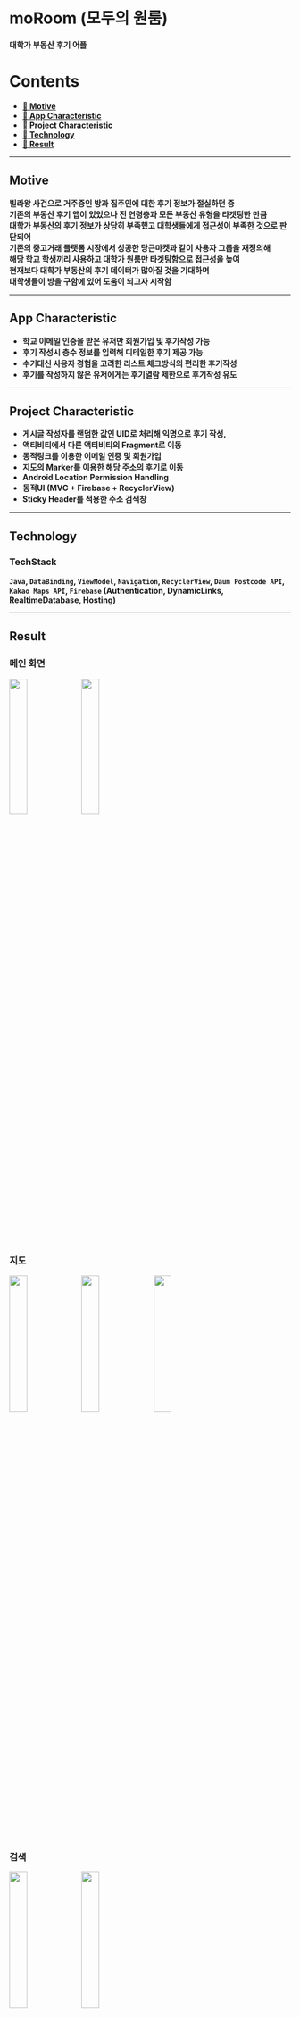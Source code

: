 
# moRoom (모두의 원룸)
<b>대학가 부동산 후기 어플</br>

# Contents
- <b> <a href="#1"> 🔗 Motive </a> </b>
- <b> <a href="#2"> 🔗 App Characteristic </a> </b>
- <b> <a href="#3"> 🔗 Project Characteristic </a> </b>
- <b> <a href="#4"> 🔗 Technology </a> </b>
- <b> <a href="#5"> 🔗 Result </a> </b>

<hr>

<h2 id="1">
    <b>Motive</b>
</h2>

빌라왕 사건으로 거주중인 방과 집주인에 대한 후기 정보가 절실하던 중  
기존의 부동산 후기 앱이 있었으나 전 연령층과 모든 부동산 유형을 타겟팅한 만큼  
대학가 부동산의 후기 정보가 상당히 부족했고 대학생들에게 접근성이 부족한 것으로 판단되어  
기존의 중고거래 플랫폼 시장에서 성공한 당근마켓과 같이 사용자 그룹을 재정의해  
해당 학교 학생끼리 사용하고 대학가 원룸만 타겟팅함으로 접근성을 높여  
현재보다 대학가 부동산의 후기 데이터가 많아질 것을 기대하며  
대학생들이 방을 구함에 있어 도움이 되고자 시작함

<hr>

<h2 id="2">
    <b>App Characteristic</b>
</h2>

- 학교 이메일 인증을 받은 유저만 회원가입 및 후기작성 가능
- 후기 작성시 층수 정보를 입력해 디테일한 후기 제공 가능
- 수기대신 사용자 경험을 고려한 리스트 체크방식의 편리한 후기작성
- 후기를 작성하지 않은 유저에게는 후기열람 제한으로 후기작성 유도

<hr>

<h2 id="3">
    <b>Project Characteristic</b>
</h2>

- 게시글 작성자를 랜덤한 값인 UID로 처리해 익명으로 후기 작성,
- 액티비티에서 다른 액티비티의 Fragment로 이동
- 동적링크를 이용한 이메일 인증 및 회원가입
- 지도의 Marker를 이용한 해당 주소의 후기로 이동
- Android Location Permission Handling
- 동적UI (MVC + Firebase + RecyclerView)
- Sticky Header를 적용한 주소 검색창

<hr>

<h2 id="4">
    <b>Technology</b>
</h2>

### TechStack
`Java`, `DataBinding`, `ViewModel`, `Navigation`, `RecyclerView`, `Daum Postcode API`, `Kakao Maps API`, `Firebase` (Authentication, DynamicLinks, RealtimeDatabase, Hosting)

<hr>

<h2 id="5">
    <b>Result</b>
</h2>

<h3 align="left">메인 화면</h3>

<p align="left">
<img width="25%" src="https://github.com/Ji4017/moroom/assets/90889656/167fb99a-5958-49dd-962f-b60f9a823d78">
<img width="25%" src="https://github.com/Ji4017/moroom/assets/90889656/4f093a18-3065-4d63-a36c-d2466ead087a">
</p>
<br>

<h3 align="left">지도</h3>
<p align="left">
<img width="25%" src="https://github.com/Ji4017/moroom/assets/90889656/bd77b7cc-f1a0-4df6-af1f-d3496bea0ffa">
<img width="25%" src="https://github.com/Ji4017/moroom/assets/90889656/1334a117-21f9-4acf-96f3-94ea560952c5">
<img width="25%" src="https://github.com/Ji4017/moroom/assets/90889656/f7fff8b2-6447-4b83-8dfc-f6dce077ae92">
</p>
<br>

<h3 align="left">검색</h3>
<p align="left">
<img width="25%" src="https://github.com/Ji4017/moroom/assets/90889656/641ae3b6-fe56-4bf3-bf27-2d762412fcad">
<img width="25%" src="https://github.com/Ji4017/moroom/assets/90889656/fc3b62ae-eca8-43bb-a634-d1c7f6ed3c4c">
</p>
<br>

<h3 align="left">회원가입</h3>
<p align="left">
<img width="25%" src="https://github.com/Ji4017/moroom/assets/90889656/ada35d73-89c0-47ce-92fc-9fac7bcfef04">
<img width="25%" src="https://github.com/Ji4017/moroom/assets/90889656/ba0774b7-4fea-42c4-82bf-2fc99b4ab714">
<img width="25%" src="https://github.com/Ji4017/moroom/assets/90889656/daa297ca-9a2e-416c-b3f6-755fec7067c1">
<img width="25%" src="https://github.com/Ji4017/moroom/assets/90889656/87e9d5b9-e1e6-4c39-aeae-4c701e688c62">
<img width="25%" src="https://github.com/Ji4017/moroom/assets/90889656/7cc42bd1-977c-4bbe-af7f-8e860234bd63">
</p>

<h3 align="left">후기 작성</h3>
<p align="left">
<img width="25%" src="https://github.com/Ji4017/moroom/assets/90889656/f22f2693-dbfe-43db-8554-6d2567f4f529">
</p>
